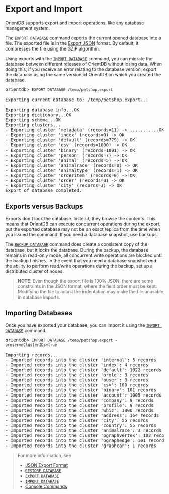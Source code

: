 # Export and Import

OrientDB supports export and import operations, like any database management system.

The [`EXPORT DATABASE`](Console-Command-Export.md) command exports the current opened database into a file.  The exported file is in the [Export JSON](Export-Format.md) format.  By default, it compresses the file using the GZIP algorithm.

Using exports with the [`IMPORT DATABASE`](Console-Command-Import.md) command, you can migrate the database between different releases of OrientDB without losing data.  When doing this, if you receive an error relating to the database version, export the database using the same version of OrientDB on which you created the database.


<pre>
orientdb> <code class='lang-sql userinput'>EXPORT DATABASE /temp/petshop.export</code>

Exporting current database to: /temp/petshop.export...

Exporting database info...OK
Exporting dictionary...OK
Exporting schema...OK
Exporting clusters...
- Exporting cluster 'metadata' (records=11) -> ...........OK
- Exporting cluster 'index' (records=0) -> OK
- Exporting cluster 'default' (records=779) -> OK
- Exporting cluster 'csv' (records=1000) -> OK
- Exporting cluster 'binary' (records=1001) -> OK
- Exporting cluster 'person' (records=7) -> OK
- Exporting cluster 'animal' (records=5) -> OK
- Exporting cluster 'animalrace' (records=0) -> OK
- Exporting cluster 'animaltype' (records=1) -> OK
- Exporting cluster 'orderitem' (records=0) -> OK
- Exporting cluster 'order' (records=0) -> OK
- Exporting cluster 'city' (records=3) -> OK
Export of database completed.
</pre>


## Exports versus Backups

Exports don't lock the database.  Instead, they browse the contents.  This means that OrientDB can execute concurrent operations during the export, but the exported database may not be an exact replica from the time when you issued the command.  If you need a database snapshot, use backups.

The [`BACKUP DATABASE`](Console-Command-Backup.md) command does create a consistent copy of the database, but it locks the database.  During the backup, the database remains in read-only mode, all concurrent write operations are blocked until the backup finishes.  In the event that you need a database snapshot *and* the ability to perform read/write operations during the backup, set up a distributed cluster of nodes.

>**NOTE**: Even though the export file is 100% JSON, there are some constraints in the JSON format, where the field order must be kept.  Modifying the file to adjust the indentation may make the file unusable in database imports.

## Importing Databases

Once you have exported your database, you can import it using the [`IMPORT DATABASE`](Console-Command-Import.md) command.

<pre>
orientdb> <code class='lang-sql userinput'>IMPORT DATABASE /temp/petshop.export -preserveClusterIDs=true</code>

Importing records...
- Imported records into the cluster 'internal': 5 records
- Imported records into the cluster 'index': 4 records
- Imported records into the cluster 'default': 1022 records
- Imported records into the cluster 'orole': 3 records
- Imported records into the cluster 'ouser': 3 records
- Imported records into the cluster 'csv': 100 records
- Imported records into the cluster 'binary': 101 records
- Imported records into the cluster 'account': 1005 records
- Imported records into the cluster 'company': 9 records
- Imported records into the cluster 'profile': 9 records
- Imported records into the cluster 'whiz': 1000 records
- Imported records into the cluster 'address': 164 records
- Imported records into the cluster 'city': 55 records
- Imported records into the cluster 'country': 55 records
- Imported records into the cluster 'animalrace': 3 records
- Imported records into the cluster 'ographvertex': 102 records
- Imported records into the cluster 'ographedge': 101 records
- Imported records into the cluster 'graphcar': 1 records
</pre>


>For more information, see
>
>- [JSON Export Format](Export-Format.md)
>- [`RESTORE DATABASE`](Console-Command-Restore.md)
>- [`EXPORT DATABASE`](Console-Command-Export.md)
>- [`IMPORT DATABASE`](Console-Command-Import.md)
>- [Console Commands](Console-Commands.md)

